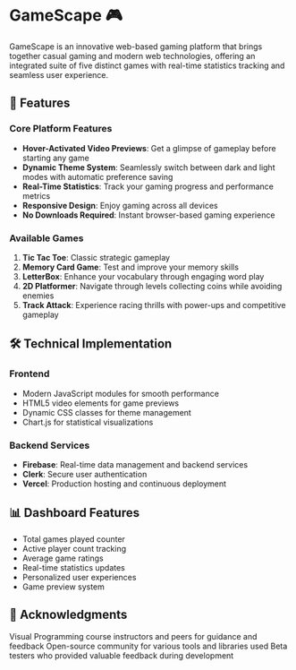 # GameScape 🎮

GameScape is an innovative web-based gaming platform that brings together casual gaming and modern web technologies, offering an integrated suite of five distinct games with real-time statistics tracking and seamless user experience.

## 📌 Features

### Core Platform Features

* **Hover-Activated Video Previews**: Get a glimpse of gameplay before starting any game
* **Dynamic Theme System**: Seamlessly switch between dark and light modes with automatic preference saving
* **Real-Time Statistics**: Track your gaming progress and performance metrics
* **Responsive Design**: Enjoy gaming across all devices
* **No Downloads Required**: Instant browser-based gaming experience

### Available Games

1. **Tic Tac Toe**: Classic strategic gameplay
2. **Memory Card Game**: Test and improve your memory skills
3. **LetterBox**: Enhance your vocabulary through engaging word play
4. **2D Platformer**: Navigate through levels collecting coins while avoiding enemies
5. **Track Attack**: Experience racing thrills with power-ups and competitive gameplay

## 🛠️ Technical Implementation

### Frontend
* Modern JavaScript modules for smooth performance
* HTML5 video elements for game previews
* Dynamic CSS classes for theme management
* Chart.js for statistical visualizations

### Backend Services
* **Firebase**: Real-time data management and backend services
* **Clerk**: Secure user authentication
* **Vercel**: Production hosting and continuous deployment

## 📊 Dashboard Features
* Total games played counter
* Active player count tracking
* Average game ratings
* Real-time statistics updates
* Personalized user experiences
* Game preview system

## 🙏 Acknowledgments

Visual Programming course instructors and peers for guidance and feedback
Open-source community for various tools and libraries used
Beta testers who provided valuable feedback during development
